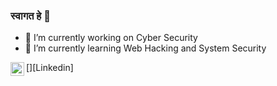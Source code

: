 ### स्वागत हे 👋



- 🔭 I’m currently working on Cyber Security 
- 🌱 I’m currently learning Web Hacking and System Security 

[<img align="left" alt="shams33 | LinkedIn" width="22px" src="https://www.linkedin.com/in/shams-dhar-55862767"/>][Linkedin]
